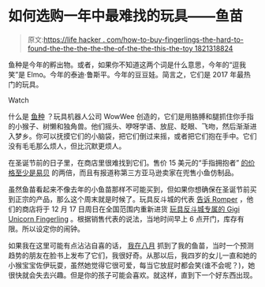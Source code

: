 # 如何选购一年中最难找的玩具——鱼苗

> 原文:[https://life hacker . com/how-to-buy-fingerlings-the-hard-to-found-the-the-the-the-the-of-the-the-this-the-toy 1821318824](https://lifehacker.com/how-to-buy-fingerlings-the-hardest-to-find-toy-of-the-1821318824)

鱼种是今年的孵出物。或者，如果你不知道这两个词是什么意思，今年的“逗我笑”是 Elmo。今年的泰迪·鲁斯平。今年的豆豆娃。简言之，它们是 2017 年最热门的玩具。

Watch

什么是 [鱼种](https://www.fingerlings.com/) ？玩具机器人公司 WowWee 创造的，它们是用胳膊和腿抓住你手指的小猴子、树懒和独角兽。他们摇头、咿呀学语、放屁、眨眼、飞吻，然后渐渐进入梦乡。你可以抚摸它们的小脑袋，把它们倒过来摇，或者把它们抱在手中。它们没有毛毛那么烦人，但比沉默更烦人。

在圣诞节前的日子里，在商店里很难找到它们。售价 15 美元的“手指拥抱者” [的价格至少是易贝](https://www.ebay.com/b/Fingerlings/232/bn_90034752) 的两倍，而且有报道称第三方亚马逊卖家在兜售小鱼仿制品。

虽然鱼苗看起来不像去年的小鱼苗那样不可能买到，但如果你想确保在圣诞节前买到正宗的产品，那么这个周末就是时候了。玩具反斗城的代表 [告诉 Romper](https://www.romper.com/p/fingerlings-shipment-will-hit-toys-r-us-stores-dec-17-so-parents-should-get-ready-7597734) ，他们的商店将于 12 月 17 日周日在全国范围内重新进货 [玩具反斗城专属的 Gigi Unicorn Fingerling](https://www.toysrus.com/buy/pet-shop-electronic-pets/wowwee-fingerlings-gigi-baby-unicorn-interactive-toy-3708-126157656) 。根据销售代表的说法，当地时间早上 6 点开门，库存有限。所以设定你的闹钟。

如果我在这里可能有点沾沾自喜的话， [我在八月](https://lifehacker.com/block-out-city-stressors-with-meditation-and-a-white-no-1798680584) 抓到了我的鱼苗，当时一个预测趋势的朋友在脸书上发布了它们，我很好奇。从那以后，我四岁的女儿一直和她的小猴宝宝佐伊玩耍，虽然她觉得它很可爱，每当它放屁时都会笑(谁不会呢？)，她很快就会失去兴趣。但是你的孩子可能会喜欢。就这样，直到下一个好东西出现。